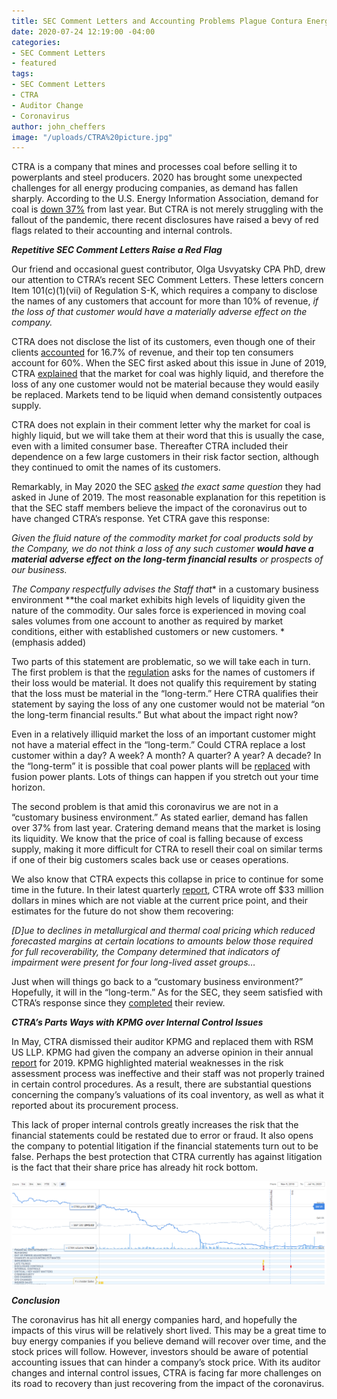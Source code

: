 ```yaml
---
title: SEC Comment Letters and Accounting Problems Plague Contura Energy, Inc. “CTRA”
date: 2020-07-24 12:19:00 -04:00
categories:
- SEC Comment Letters
- featured
tags:
- SEC Comment Letters
- CTRA
- Auditor Change
- Coronavirus
author: john_cheffers
image: "/uploads/CTRA%20picture.jpg"
---
```


CTRA is a company that mines and processes coal before selling it to powerplants and steel producers. 2020 has brought some unexpected challenges for all energy producing companies, as demand has fallen sharply. According to the U.S. Energy Information Association, demand for coal is [down 37%](https://www.eia.gov/outlooks/steo/report/coal.php#:\~:text=EIA%20forecasts%20that%20U.S.%20coal%20exports%20will%20decrease,by%2032%25%20to%2063%20MMst.&text=Based%20on%20an%20assumed%20increase,for%20U.S.%20coal%20in%20India.) from last year. But CTRA is not merely struggling with the fallout of the pandemic, there recent disclosures have raised a bevy of red flags related to their accounting and internal controls.

***Repetitive SEC Comment Letters Raise a Red Flag***

Our friend and occasional guest contributor, Olga Usvyatsky CPA PhD, drew our attention to CTRA’s recent SEC Comment Letters. These letters concern Item 101(c)(1)(vii) of Regulation S-K, which requires a company to disclose the names of any customers that account for more than 10% of revenue, *if the loss of that customer would have a materially adverse effect on the company.*

CTRA does not disclose the list of its customers, even though one of their clients [accounted](https://www.sec.gov/Archives/edgar/data/1704715/000095010319008988/filename1.htm) for 16.7% of revenue, and their top ten consumers account for 60%. When the SEC first asked about this issue in June of 2019, CTRA [explained](https://www.sec.gov/Archives/edgar/data/1704715/000095010319008248/filename1.htm) that the market for coal was highly liquid, and therefore the loss of any one customer would not be material because they would easily be replaced. Markets tend to be liquid when demand consistently outpaces supply.

CTRA does not explain in their comment letter why the market for coal is highly liquid, but we will take them at their word that this is usually the case, even with a limited consumer base. Thereafter CTRA included their dependence on a few large customers in their risk factor section, although they continued to omit the names of its customers.

Remarkably, in May 2020 the SEC [asked](https://www.sec.gov/Archives/edgar/data/1704715/000000000020003775/filename1.pdf) *the exact same question* they had asked in June of 2019. The most reasonable explanation for this repetition is that the SEC staff members believe the impact of the coronavirus out to have changed CTRA’s response. Yet CTRA gave this response:

*Given the fluid nature of the commodity market for coal products sold by the Company, we do not think a loss of any such customer **would have a material adverse effect** **on the** **long-term financial results** or prospects of our business.*

*The Company respectfully advises the Staff that** in a customary business environment **the coal market exhibits high levels of liquidity given the nature of the commodity. Our sales force is experienced in moving coal sales volumes from one account to another as required by market conditions, either with established customers or new customers. *(emphasis added)

Two parts of this statement are problematic, so we will take each in turn. The first problem is that the [regulation](https://www.law.cornell.edu/cfr/text/17/229.101) asks for the names of customers if their loss would be material. It does not qualify this requirement by stating that the loss must be material in the “long-term.” Here CTRA qualifies their statement by saying the loss of any one customer would not be material “on the long-term financial results.” But what about the impact right now?

Even in a relatively illiquid market the loss of an important customer might not have a material effect in the “long-term.” Could CTRA replace a lost customer within a day? A week? A month? A quarter? A year? A decade? In the “long-term” it is possible that coal power plants will be [replaced](https://www.forbes.com/sites/fernandezelizabeth/2020/03/26/the-us-comes-one-step-closer-to-producing-commercial-fusion-power/#43744d8a6a35) with fusion power plants. Lots of things can happen if you stretch out your time horizon.

The second problem is that amid this coronavirus we are not in a “customary business environment.” As stated earlier, demand has fallen over 37% from last year. Cratering demand means that the market is losing its liquidity. We know that the price of coal is falling because of excess supply, making it more difficult for CTRA to resell their coal on similar terms if one of their big customers scales back use or ceases operations.

We also know that CTRA expects this collapse in price to continue for some time in the future. In their latest quarterly [report](https://www.sec.gov/Archives/edgar/data/1704715/000170471520000021/contura0331202010-q.htm), CTRA wrote off $33 million dollars in mines which are not viable at the current price point, and their estimates for the future do not show them recovering:

*\[D\]ue to declines in metallurgical and thermal coal pricing which reduced forecasted margins at certain locations to amounts below those required for full recoverability, the Company determined that indicators of impairment were present for four long-lived asset groups…*

Just when will things go back to a “customary business environment?” Hopefully, it will in the “long-term.” As for the SEC, they seem satisfied with CTRA’s response since they [completed](https://www.sec.gov/Archives/edgar/data/1704715/000000000020005481/filename1.pdf) their review.

***CTRA’s Parts Ways with KPMG over Internal Control Issues***

In May, CTRA dismissed their auditor KPMG and replaced them with RSM US LLP. KPMG had given the company an adverse opinion in their annual [report](https://www.sec.gov/Archives/edgar/data/1704715/000170471520000010/contura1231201910-k.htm) for 2019. KPMG highlighted material weaknesses in the risk assessment process was ineffective and their staff was not properly trained in certain control procedures. As a result, there are substantial questions concerning the company’s valuations of its coal inventory, as well as what it reported about its procurement process.

This lack of proper internal controls greatly increases the risk that the financial statements could be restated due to error or fraud. It also opens the company to potential litigation if the financial statements turn out to be false. Perhaps the best protection that CTRA currently has against litigation is the fact that their share price has already hit rock bottom.

![CTRA chart.png](/uploads/CTRA%20chart.png)

***Conclusion***

The coronavirus has hit all energy companies hard, and hopefully the impacts of this virus will be relatively short lived. This may be a great time to buy energy companies if you believe demand will recover over time, and the stock prices will follow. However, investors should be aware of potential accounting issues that can hinder a company’s stock price. With its auditor changes and internal control issues, CTRA is facing far more challenges on its road to recovery than just recovering from the impact of the coronavirus.
